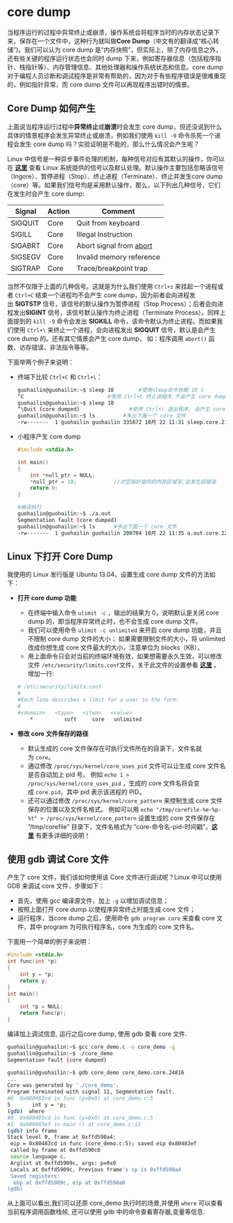 # core dump

当程序运行的过程中异常终止或崩溃，操作系统会将程序当时的内存状态记录下来，保存在一个文件中，这种行为就叫做**Core Dump**（中文有的翻译成“核心转储”)。我们可以认为 core dump 是“内存快照”，但实际上，除了内存信息之外，还有些关键的程序运行状态也会同时 dump 下来，例如寄存器信息（包括程序指针、栈指针等）、内存管理信息、其他处理器和操作系统状态和信息。core dump 对于编程人员诊断和调试程序是非常有帮助的，因为对于有些程序错误是很难重现的，例如指针异常，而 core dump 文件可以再现程序出错时的情景。

## Core Dump 如何产生

上面说当程序运行过程中**异常终止**或**崩溃**时会发生 core dump，但还没说到什么具体的情景程序会发生异常终止或崩溃，例如我们使用 `kill -9` 命令杀死一个进程会发生 core dump 吗？实验证明是不能的，那么什么情况会产生呢？

Linux 中信号是一种异步事件处理的机制，每种信号对应有其默认的操作，你可以在 **[这里](http://man7.org/linux/man-pages/man7/signal.7.html)** 查看 Linux 系统提供的信号以及默认处理。默认操作主要包括忽略该信号（Ingore）、暂停进程（Stop）、终止进程（Terminate）、终止并发生core dump（core）等。如果我们信号均是采用默认操作，那么，以下列出几种信号，它们在发生时会产生 core dump:

| Signal | Action | Comment |
| --- | --- | --- |
| SIGQUIT | Core | Quit from keyboard |
| SIGILL | Core | Illegal Instruction |
| SIGABRT | Core | Abort signal from [abort](http://man7.org/linux/man-pages/man3/abort.3.html) |
| SIGSEGV | Core | Invalid memory reference |
| SIGTRAP | Core | Trace/breakpoint trap |

当然不仅限于上面的几种信号。这就是为什么我们使用 `Ctrl+z` 来挂起一个进程或者 `Ctrl+C` 结束一个进程均不会产生 core dump，因为前者会向进程发出 **SIGTSTP** 信号，该信号的默认操作为暂停进程（Stop Process）；后者会向进程发出**SIGINT** 信号，该信号默认操作为终止进程（Terminate Process）。同样上面提到的 `kill -9` 命令会发出 **SIGKILL** 命令，该命令默认为终止进程。而如果我们使用 `Ctrl+\` 来终止一个进程，会向进程发出 **SIGQUIT** 信号，默认是会产生 core dump 的。还有其它情景会产生 core dump， 如：程序调用 `abort()` 函数、访存错误、非法指令等等。

下面举两个例子来说明：

*   终端下比较 `Ctrl+C` 和 `Ctrl+\`：

    ```bash
    guohailin@guohailin:~$ sleep 10        #使用sleep命令休眠 10 s
    ^C                           #使用 Ctrl+C 终止该程序,不会产生 core dump
    guohailin@guohailin:~$ sleep 10
    ^\Quit (core dumped)                #使用 Ctrl+\ 退出程序, 会产生 core dump
    guohailin@guohailin:~$ ls         #多出下面一个 core 文件
    -rw-------  1 guohailin guohailin 335872 10月 22 11:31 sleep.core.21990

    ```

*   小程序产生 core dump

    ```c
    #include <stdio.h>

    int main()
    {
        int *null_ptr = NULL;
        *null_ptr = 10;            //对空指针指向的内存区域写,会发生段错误
        return 0;
    }

    ```

    ```bash
    #编译执行
    guohailin@guohailin:~$ ./a.out
    Segmentation fault (core dumped)
    guohailin@guohailin:~$ ls      #多出下面一个 core 文件
    -rw-------  1 guohailin guohailin 200704 10月 22 11:35 a.out.core.22070    

    ```

## Linux 下打开 Core Dump

我使用的 Linux 发行版是 Ubuntu 13.04，设置生成 core dump 文件的方法如下：

*   **打开 core dump 功能**

    *   在终端中输入命令 `ulimit -c` ，输出的结果为 0，说明默认是关闭 core dump 的，即当程序异常终止时，也不会生成 core dump 文件。
    *   我们可以使用命令 `ulimit -c unlimited` 来开启 core dump 功能，并且不限制 core dump 文件的大小； 如果需要限制文件的大小，将 unlimited 改成你想生成 core 文件最大的大小，注意单位为 blocks（KB）。
    *   用上面命令只会对当前的终端环境有效，如果想需要永久生效，可以修改文件 `/etc/security/limits.conf`文件，关于此文件的设置参看 **[这里](http://manpages.ubuntu.com/manpages/hardy/man5/limits.conf.5.html)** 。增加一行:

    ```bash
    # /etc/security/limits.conf
    #
    #Each line describes a limit for a user in the form:
    #
    #<domain>   <type>   <item>   <value>
        *          soft     core   unlimited

    ```

*   **修改 core 文件保存的路径**

    *   默认生成的 core 文件保存在可执行文件所在的目录下，文件名就为 `core`。
    *   通过修改 `/proc/sys/kernel/core_uses_pid` 文件可以让生成 core 文件名是否自动加上 pid 号。
        例如 `echo 1 > /proc/sys/kernel/core_uses_pid` ，生成的 core 文件名将会变成 `core.pid`，其中 pid 表示该进程的 PID。
    *   还可以通过修改 `/proc/sys/kernel/core_pattern` 来控制生成 core 文件保存的位置以及文件名格式。
        例如可以用 `echo "/tmp/corefile-%e-%p-%t" > /proc/sys/kernel/core_pattern` 设置生成的 core 文件保存在 “/tmp/corefile” 目录下，文件名格式为 “core-命令名-pid-时间戳”。**[这里](http://man7.org/linux/man-pages/man5/core.5.html)** 有更多详细的说明！

## 使用 gdb 调试 Core 文件

产生了 core 文件，我们该如何使用该 Core 文件进行调试呢？Linux 中可以使用 GDB 来调试 core 文件，步骤如下：

*   首先，使用 gcc 编译源文件，加上 `-g` 以增加调试信息；
*   按照上面打开 core dump 以使程序异常终止时能生成 core 文件；
*   运行程序，当core dump 之后，使用命令 `gdb program core` 来查看 core 文件，其中 program 为可执行程序名，core 为生成的 core 文件名。

下面用一个简单的例子来说明：

```c
#include <stdio.h>
int func(int *p)
{
    int y = *p;
    return y;
}
int main()
{
    int *p = NULL;
    return func(p);
}

```

编译加上调试信息, 运行之后core dump, 使用 gdb 查看 core 文件.

```bash
guohailin@guohailin:~$ gcc core_demo.c -o core_demo -g
guohailin@guohailin:~$ ./core_demo 
Segmentation fault (core dumped)

guohailin@guohailin:~$ gdb core_demo core_demo.core.24816
...
Core was generated by './core_demo'.
Program terminated with signal 11, Segmentation fault.
#0  0x080483cd in func (p=0x0) at core_demo.c:5
5       int y = *p;
(gdb)  where
#0  0x080483cd in func (p=0x0) at core_demo.c:5
#1  0x080483ef in main () at core_demo.c:12
(gdb) info frame
Stack level 0, frame at 0xffd590a4:
 eip = 0x80483cd in func (core_demo.c:5); saved eip 0x80483ef
 called by frame at 0xffd590c0
 source language c.
 Arglist at 0xffd5909c, args: p=0x0
 Locals at 0xffd5909c, Previous frame's sp is 0xffd590a4
 Saved registers:
  ebp at 0xffd5909c, eip at 0xffd590a0
(gdb) 

```

从上面可以看出,我们可以还原 core_demo 执行时的场景,并使用 `where` 可以查看当前程序调用函数栈帧, 还可以使用 gdb 中的命令查看寄存器,变量等信息.
